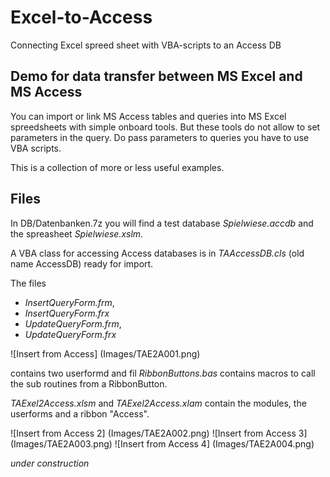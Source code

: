 # Excel-to-Access
Connecting Excel spreed sheet with VBA-scripts to an Access DB

## Demo for data transfer between MS Excel and MS Access

You can import or link MS Access tables and queries into MS Excel spreedsheets with simple onboard tools. But these tools do not allow to set parameters in the query. Do pass parameters to queries you have to use VBA scripts.

This is a collection of more or less useful examples.

## Files

In DB/Datenbanken.7z you will find a test database _Spielwiese.accdb_ and the spreasheet _Spielwiese.xslm_.

A VBA class for accessing Access databases is in _TAAccessDB.cls_ (old name AccessDB)  ready for import.

The files 

* _InsertQueryForm.frm_,
* _InsertQueryForm.frx_ 
* _UpdateQueryForm.frm_,
* _UpdateQueryForm.frx_ 

![Insert from Access] (Images/TAE2A001.png)


contains two userformd and fil _RibbonButtons.bas_ contains macros to call the sub routines from a RibbonButton.

_TAExel2Access.xlsm_ and _TAExel2Access.xlam_ contain the modules, the userforms and a ribbon "Access".

![Insert from Access 2] (Images/TAE2A002.png)
![Insert from Access 3] (Images/TAE2A003.png)
![Insert from Access 4] (Images/TAE2A004.png)

_under construction_
